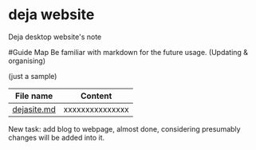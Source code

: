# deja website
Deja desktop website's note

#Guide Map
Be familiar with markdown for the future usage.
(Updating & organising)

(just a sample)

| File name | Content|
| --------- |:-------:|
|[dejasite.md](https://github.com/woodghost/notes/blob/master/dejasite/dejasite.md)| xxxxxxxxxxxxxxx| 


New task: add blog to webpage, almost done, considering presumably changes will be added into it.
